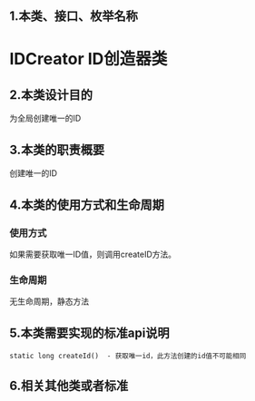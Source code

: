## 1.本类、接口、枚举名称
# IDCreator ID创造器类  

## 2.本类设计目的
为全局创建唯一的ID

## 3.本类的职责概要
创建唯一的ID


## 4.本类的使用方式和生命周期
### 使用方式
如果需要获取唯一ID值，则调用createID方法。

### 生命周期
无生命周期，静态方法

## 5.本类需要实现的标准api说明
	
	static long createId()	- 获取唯一id，此方法创建的id值不可能相同

## 6.相关其他类或者标准
